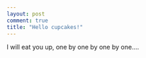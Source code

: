 ```yaml
---
layout: post
comment: true
title: "Hello cupcakes!"
---
```

I will eat you up, one by one by one by one....

